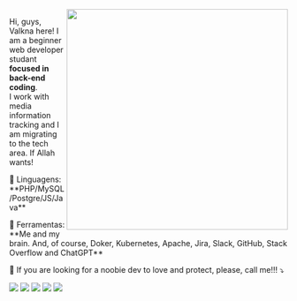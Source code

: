 <img src="https://photos.google.com/photo/AF1QipNzF8enbb63Pp_UsHXq-eDVmqsJ3JIKsY1Lf1QA" min-width="400px" max-width="400px" width="400px" align="right">

<p align="left"> 
  Hi, guys, Valkna here! I am a beginner web developer studant <strong>focused in back-end coding</strong>.<br>
  I work with media information tracking and I am migrating to the tech area. If Allah wants!
</p>

<p align="left">
  🦄 Linguagens: **PHP/MySQL/Postgre/JS/Java**
</p>

<p align="left">
  💼 Ferramentas: **Me and my brain. And, of course, Doker, Kubernetes, Apache, Jira, Slack, GitHub, Stack Overflow and ChatGPT**
</p>

<p align="left">
  💌 If you are looking for a noobie dev to love and protect, please, call me!!! ⤵️
</p>

<p align="left">
  <a href="mailto:valknadev@gmail.com" target="_blank" rel="noopener noreferrer" alt="Gmail">
  <img src="https://img.shields.io/badge/-Gmail-FF0000?style=flat-square&labelColor=FF0000&logo=gmail&logoColor=white&link=LINK-DO-SEU-GMAIL"/></a>

  <a href="https://www.linkedin.com/in/valkna/" target="_blank" rel="noopener noreferrer" alt="LinkedIn">
  <img src="https://img.shields.io/badge/-Linkedin-0e76a8?style=flat-square&logo=Linkedin&logoColor=white&link=LINK-DO-SEU-LINKEDIN"/></a>

  <a href="https://api.whatsapp.com/send?phone=5547999636240" target="_blank" rel="noopener noreferrer" alt="WhatsApp">
  <img src="https://img.shields.io/badge/-WhatsApp-25d366?style=flat-square&labelColor=25d366&logo=whatsapp&logoColor=white&link=API-DO-SEU-WHATSAPP"/></a>

  <a href="https://www.facebook.com/valknalol/" target="_blank" rel="noopener noreferrer" alt="Facebook">
  <img src="https://img.shields.io/badge/-Facebook-3b5998?style=flat-square&labelColor=3b5998&logo=facebook&logoColor=white&link=LINK-DO-SEU-FACEBOOK"/></a>

  <a href="https://www.instagram.com/valkna/" target="_blank" rel="noopener noreferrer" alt="Instagram">
  <img src="https://img.shields.io/badge/-Instagram-DF0174?style=flat-square&labelColor=DF0174&logo=instagram&logoColor=white&link=LINK-DO-SEU-INSTAGRAM"/></a>
</p>

